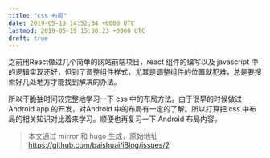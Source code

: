 ```yaml
---
title: "css 布局"
date: 2019-05-19 14:52:54 +0000 UTC
lastmod: 2019-05-19 15:08:23 +0000 UTC
draft: true
---
```

之前用React做过几个简单的网站前端项目，react 组件的编写以及 javascript 中的逻辑实现还好，但到了调整组件样式，尤其是调整组件的位置就犯难，总是要搜索好几处地方才能找到解决的办法。

所以干脆抽时间较完整地学习一下 css 中的布局方法。由于很早的时候做过Android app 的开发，对Android 中的布局有一定的了解。所以打算把 css 中布局的相关知识对比着来学习。顺便也再复习一下 Android 布局内容。

> 本文通过 mirror 和 hugo 生成，原始地址 https://github.com/baishuai/iBlog/issues/2